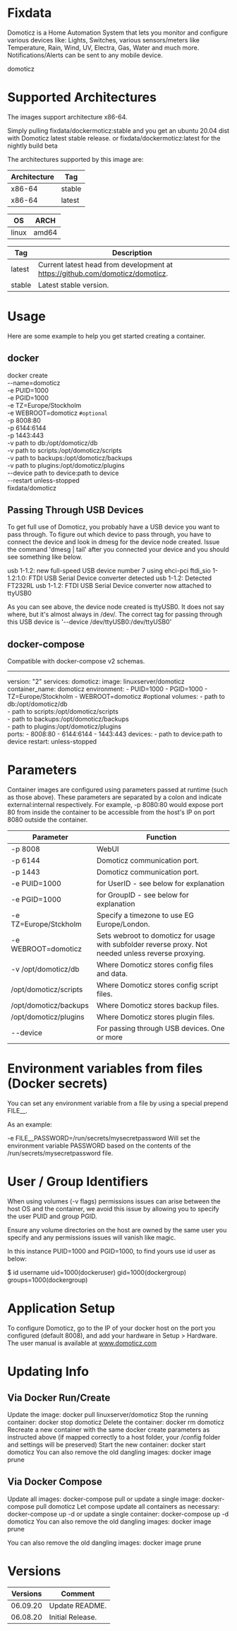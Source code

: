 # Fixdata
Domoticz is a Home Automation System that lets you monitor and configure various devices like: Lights, Switches, various sensors/meters like Temperature, Rain, Wind, UV, Electra, Gas, Water and much more. Notifications/Alerts can be sent to any mobile device.

domoticz

# Supported Architectures
The images support architecture x86-64.

Simply pulling fixdata/dockermoticz:stable and you get an ubuntu 20.04 dist with Domoticz latest stable release.
or fixdata/dockermoticz:latest for the nightly build beta

The architectures supported by this image are:

| Architecture | Tag|
| ------------ | ---|
| x86-64       | stable|
| x86-64       | latest|

|OS|ARCH|
|--|--|
|linux|amd64|

| Tag           | Description |
| ------------- | ----------- |
| latest        | Current latest head from development at https://github.com/domoticz/domoticz.|
| stable        | Latest stable version.|

# Usage
Here are some example to help you get started creating a container.

## docker
docker create \
  --name=domoticz \
  -e PUID=1000 \
  -e PGID=1000 \
  -e TZ=Europe/Stockholm \
  -e WEBROOT=domoticz `#optional` \
  -p 8008:80 \
  -p 6144:6144 \
  -p 1443:443 \
  -v path to db:/opt/domoticz/db \
  -v path to scripts:/opt/domoticz/scripts \
  -v path to backups:/opt/domoticz/backups \
  -v path to plugins:/opt/domoticz/plugins \
  --device path to device:path to device \
  --restart unless-stopped \
  fixdata/domoticz

## Passing Through USB Devices
To get full use of Domoticz, you probably have a USB device you want to pass through. To figure out which device to pass through, you have to connect the device and look in dmesg for the device node created. Issue the command 'dmesg | tail' after you connected your device and you should see something like below.

usb 1-1.2: new full-speed USB device number 7 using ehci-pci
ftdi_sio 1-1.2:1.0: FTDI USB Serial Device converter detected
usb 1-1.2: Detected FT232RL
usb 1-1.2: FTDI USB Serial Device converter now attached to ttyUSB0

As you can see above, the device node created is ttyUSB0. It does not say where, but it's almost always in /dev/. The correct tag for passing through this USB device is '--device /dev/ttyUSB0:/dev/ttyUSB0'

## docker-compose
Compatible with docker-compose v2 schemas.

---
version: "2"
services:
  domoticz:
    image: linuxserver/domoticz
    container_name: domoticz
    environment:
      - PUID=1000
      - PGID=1000
      - TZ=Europe/Stockholm
      - WEBROOT=domoticz #optional
    volumes:
      - path to db:/opt/domoticz/db \
      - path to scripts:/opt/domoticz/scripts \
      - path to backups:/opt/domoticz/backups \
      - path to plugins:/opt/domoticz/plugins  
    ports:
      - 8008:80
      - 6144:6144
      - 1443:443
    devices:
      - path to device:path to device
    restart: unless-stopped

# Parameters
Container images are configured using parameters passed at runtime (such as those above). These parameters are separated by a colon and indicate external:internal respectively. For example, -p 8080:80 would expose port 80 from inside the container to be accessible from the host's IP on port 8080 outside the container.

|Parameter|Function|
|---|---|
|-p 8008|WebUI|
|-p 6144|Domoticz communication port.|
|-p 1443|Domoticz communication port.|
|-e PUID=1000|for UserID - see below for explanation|
|-e PGID=1000|for GroupID - see below for explanation|
|-e TZ=Europe/Stckholm|Specify a timezone to use EG Europe/London.|
|-e WEBROOT=domoticz|Sets webroot to domoticz for usage with subfolder reverse proxy. Not needed unless reverse proxying.|
|-v /opt/domoticz/db|Where Domoticz stores config files and data.|
|/opt/domoticz/scripts|Where Domoticz stores config script files.|
|/opt/domoticz/backups|Where Domoticz stores backup files.|
|/opt/domoticz/plugins|Where Domoticz stores plugin files.|
|--device <path to device>|For passing through USB devices. One or more|

# Environment variables from files (Docker secrets)
You can set any environment variable from a file by using a special prepend FILE__.

As an example:

-e FILE__PASSWORD=/run/secrets/mysecretpassword
Will set the environment variable PASSWORD based on the contents of the /run/secrets/mysecretpassword file.

# User / Group Identifiers
When using volumes (-v flags) permissions issues can arise between the host OS and the container, we avoid this issue by allowing you to specify the user PUID and group PGID.

Ensure any volume directories on the host are owned by the same user you specify and any permissions issues will vanish like magic.

In this instance PUID=1000 and PGID=1000, to find yours use id user as below:

  $ id username
    uid=1000(dockeruser) gid=1000(dockergroup) groups=1000(dockergroup)
 

# Application Setup
To configure Domoticz, go to the IP of your docker host on the port you configured (default 8008), and add your hardware in Setup > Hardware. The user manual is available at www.domoticz.com

# Updating Info
## Via Docker Run/Create
Update the image: docker pull linuxserver/domoticz
Stop the running container: docker stop domoticz
Delete the container: docker rm domoticz
Recreate a new container with the same docker create parameters as instructed above (if mapped correctly to a host folder, your /config folder and settings will be preserved)
Start the new container: docker start domoticz
You can also remove the old dangling images: docker image prune

## Via Docker Compose
Update all images: docker-compose pull
or update a single image: docker-compose pull domoticz
Let compose update all containers as necessary: docker-compose up -d
or update a single container: docker-compose up -d domoticz
You can also remove the old dangling images: docker image prune

You can also remove the old dangling images: docker image prune

# Versions
|Versions|Comment|
|--------|-------|
|06.09.20| Update README.|
|06.08.20| Initial Release.|
